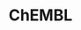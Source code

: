---
bigquery: https://console.cloud.google.com/bigquery?p=patents-public-data&d=ebi_chembl&page=dataset
citation: '"The ChEMBL database in 2017." Anna Gaulton, Anne Hersey, Michał Nowotka,
  A Patrícia Bento, Jon Chambers, David Mendez, Prudence Mutowo, Francis Atkinson,
  Louisa J Bellis, Elena Cibrián-Uhalte, Mark Davies, Nathan Dedman, Anneli Karlsson,
  María Paula Magariños, John P Overington, George Papadatos, Ines Smit, Andrew R
  Leach Nucleic acids Research (2017) 45 (Database Issue), D945-D954'
contributors: European Bioinformatics Institute
cost: None
description: ChEMBL Data is a manually curated database of small molecules used in
  drug discovery, including information about existing patented drugs.
documentation: 'schema: https://www.ebi.ac.uk/chembl/db_schema


  '
last_edit: Mon, 04 Apr 2022 19:07:30 GMT
location: https://console.cloud.google.com/marketplace/product/google_patents_public_datasets/chembl
maintained_by: EMBL-EBI, an outstation of European Molecular Biology Laboratory
related_publications: '

  ChEMBL: towards direct deposition of bioassay data.


  Mendez D, Gaulton A, Bento AP, Chambers J, De Veij M, Félix E, Magariños MP, Mosquera
  JF, Mutowo P, Nowotka M, Gordillo-Marañón M, Hunter F, Junco L, Mugumbate G, Rodriguez-Lopez
  M, Atkinson F, Bosc N, Radoux CJ, Segura-Cabrera A, Hersey A, Leach AR.


  — Nucleic Acids Res. 2019; 47(D1):D930-D940. doi: 10.1093/nar/gky1075

  '
schema_fields: '[''assay_id'', ''description'', ''comp_go_id'', ''clo_id'', ''upper_value'',
  ''activity_id'', ''chebi_par_id'', ''source_domain_id'', ''domain_name'', ''alogp'',
  ''enzyme_name'', ''cell_ontology_id'', ''direct_interaction'', ''tbl'', ''source'',
  ''published_value'', ''atc_code'', ''predbind_id'', ''assay_tax_id'', ''parent_type'',
  ''site_name'', ''num_lipinski_ro5_violations'', ''parameter_type'', ''actsm_id'',
  ''innovator_company'', ''assay_desc'', ''qudt_units'', ''rtb'', ''end_position'',
  ''ref_type'', ''entity_id'', ''pubmed_id'', ''pathway_id'', ''structure_type'',
  ''mc_target_accession'', ''data_validity_comment'', ''irac_code'', ''product_id'',
  ''activity_comment'', ''as_id'', ''synonyms'', ''indref_id'', ''drug_product_flag'',
  ''l2'', ''record_id'', ''species_group_flag'', ''helm_notation'', ''l3'', ''major_class'',
  ''doc_id'', ''level3_description'', ''curated_by'', ''assay_cell_type'', ''frac_class_id'',
  ''patent_id'', ''withdrawn_class'', ''organism'', ''compound_key'', ''applicant_full_name'',
  ''heavy_atoms'', ''polymer_flag'', ''activity_count'', ''cx_most_apka'', ''met_id'',
  ''comments'', ''ref_id'', ''standard_units'', ''target_mapping'', ''psa'', ''definition'',
  ''aspect'', ''ingredient'', ''enzyme_tid'', ''mecref_id'', ''src_description'',
  ''ro3_pass'', ''active_ingredient'', ''warning_type'', ''ref_url'', ''src_short_name'',
  ''mol_hrac_id'', ''standard_upper_value'', ''toid'', ''withdrawn_year'', ''cell_name'',
  ''published_units'', ''previous_company'', ''first_in_class'', ''tax_id'', ''warnref_id'',
  ''company'', ''protclasssyn_id'', ''sequence_md5sum'', ''num_alerts'', ''mw_freebase'',
  ''parenteral'', ''lle'', ''label'', ''drugind_id'', ''isoform'', ''mc_tax_id'',
  ''mc_target_name'', ''patent_use_code'', ''l1'', ''biocomp_id'', ''subgroup'', ''title'',
  ''parameter_value'', ''mw_monoisotopic'', ''bei'', ''le'', ''component_id'', ''hba'',
  ''entity_type'', ''updated_on'', ''job_id'', ''aromatic_rings'', ''level4_description'',
  ''assay_source'', ''level3'', ''binding_site_comment'', ''standard_inchi_key'',
  ''dosed_ingredient'', ''acd_most_bpka'', ''related_tid'', ''trade_name'', ''published_type'',
  ''assay_class_id'', ''syn_type'', ''oral'', ''met_conversion'', ''assay_param_id'',
  ''comp_class_id'', ''res_stem_id'', ''max_phase'', ''availability_type'', ''alert_id'',
  ''priority'', ''target_type'', ''irac_class_id'', ''bao_endpoint'', ''level5'',
  ''metabolite_record_id'', ''ridx'', ''warning_class'', ''mechanism_comment'', ''hrac_code'',
  ''curation_comment'', ''homologue'', ''efo_term'', ''assay_tissue'', ''l6'', ''domain_id'',
  ''mesh_id'', ''stem_class'', ''indication_class'', ''natural_product'', ''src_assay_id'',
  ''doc_type'', ''bao_format'', ''bao_id'', ''domain_description'', ''compsyn_id'',
  ''cx_logp'', ''tid'', ''updated_by'', ''ddd_units'', ''last_active'', ''cpd_str_alert_id'',
  ''authors'', ''alert_name'', ''assay_category'', ''num_ro5_violations'', ''rgid'',
  ''published_relation'', ''compound_name'', ''disease_efficacy'', ''cell_source_tissue'',
  ''level2_description'', ''component_type'', ''bto_id'', ''uberon_id'', ''pref_name'',
  ''usan_substem'', ''annotation'', ''protein_class_desc'', ''therapeutic_flag'',
  ''abstract'', ''acd_most_apka'', ''formulation_id'', ''short_name'', ''l7'', ''ddd_admr'',
  ''active_molregno'', ''max_phase_for_ind'', ''targcomp_id'', ''text_value'', ''hbd'',
  ''molecular_mechanism'', ''acd_logp'', ''path'', ''mol_atc_id'', ''doi'', ''confidence'',
  ''withdrawn_reason'', ''first_approval'', ''canonical_smiles'', ''research_stem'',
  ''selectivity_comment'', ''ddd_id'', ''pchembl_value'', ''mc_target_type'', ''publication_number'',
  ''l4'', ''relationship_desc'', ''mutation'', ''level1'', ''hba_lipinski'', ''l8'',
  ''stem'', ''warning_id'', ''smid'', ''qed_weighted'', ''metref_id'', ''compd_id'',
  ''assay_subcellular_fraction'', ''route'', ''dosage_form'', ''value'', ''approval_date'',
  ''hbd_lipinski'', ''result_flag'', ''standard_text_value'', ''units'', ''oc_id'',
  ''drug_substance_flag'', ''usan_stem_definition'', ''std_act_id'', ''tid_fixed'',
  ''standard_inchi'', ''ap_id'', ''mechanism_of_action'', ''who_extra'', ''mec_id'',
  ''db_version'', ''met_comment'', ''level1_description'', ''mesh_heading'', ''class_level'',
  ''inorganic_flag'', ''molregno'', ''go_id'', ''delist_flag'', ''relationship'',
  ''prodrug'', ''sei'', ''log_id'', ''type'', ''nda_type'', ''alert_set_id'', ''last_page'',
  ''cidx'', ''protein_class_synonym'', ''year'', ''molsyn_id'', ''version'', ''uo_units'',
  ''usan_year'', ''targrel_id'', ''substrate_record_id'', ''name'', ''src_compound_id'',
  ''assay_test_type'', ''standard_flag'', ''level2'', ''relation'', ''acd_logd'',
  ''first_page'', ''warning_country'', ''src_id'', ''component_synonym'', ''protein_class_id'',
  ''withdrawn_country'', ''target_desc'', ''variant_id'', ''standard_type'', ''issue'',
  ''black_box_warning'', ''creation_date'', ''full_mwt'', ''site_residues'', ''patent_expire_date'',
  ''parent_molregno'', ''warning_year'', ''cellosaurus_id'', ''accession'', ''cell_source_tax_id'',
  ''usan_stem'', ''drug_record_id'', ''standard_relation'', ''action_type'', ''db_source'',
  ''volume'', ''mol_frac_id'', ''class_type'', ''caloha_id'', ''cell_source_organism'',
  ''tissue_id'', ''start_position'', ''cx_logd'', ''standard_value'', ''ass_cls_map_id'',
  ''who_name'', ''sitecomp_id'', ''frac_code'', ''orig_description'', ''warning_description'',
  ''co_stem_id'', ''ddd_comment'', ''full_molformula'', ''domain_type'', ''molecule_type'',
  ''topical'', ''sequence'', ''parent_id'', ''efo_id'', ''journal'', ''stat'', ''chembl_id'',
  ''status'', ''level4'', ''country'', ''assay_type'', ''prod_pat_id'', ''idx'', ''relationship_type'',
  ''downgraded'', ''cl_lincs_id'', ''molfile'', ''site_id'', ''prediction_method'',
  ''cell_description'', ''potential_duplicate'', ''l5'', ''pathway_key'', ''ddd_value'',
  ''usan_stem_id'', ''aidx'', ''chirality'', ''molecular_species'', ''smarts'', ''cx_most_bpka'',
  ''mol_irac_id'', ''ad_type'', ''submission_date'', ''assay_organism'', ''cell_id'',
  ''set_name'', ''mc_organism'', ''assay_strain'', ''normal_range_max'', ''strength'',
  ''patent_no'', ''confidence_score'', ''normal_range_min'', ''parent_go_id'', ''hrac_class_id'',
  ''withdrawn_flag'']'
shortname: chembl
tags:
- biotechnology
- health
- chemical
- bioinformatics
- medical
terms_of_use: CC BY-SA 3.0
title: ChEMBL
uuid: e232a192-965c-4ec9-904c-155b6dfe56c5
---